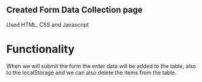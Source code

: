 ## Created Form Data Collection page

<p>Used HTML, CSS and Javascript</p>

# Functionality
<p>When we will submit the form the enter data will be added to the table, also to the localStorage and we can also delete the items from the table.</p>
